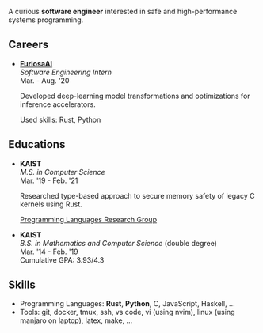 A curious **software engineer** interested in safe and high-performance systems programming.

## Careers

- [**FuriosaAI**](http://furiosa.ai)  
    *Software Engineering Intern*  
    Mar. - Aug. '20

    Developed deep-learning model transformations and optimizations for inference accelerators.

    Used skills: Rust, Python

## Educations

- **KAIST**  
    *M.S. in Computer Science*  
    Mar. '19 - Feb. '21

    Researched type-based approach to secure memory safety of legacy C kernels using Rust.  

    [Programming Languages Research Group](http://plrg.kaist.ac.kr)

- **KAIST**  
    *B.S. in Mathematics and Computer Science* (double degree)  
    Mar. '14 - Feb. '19  
    Cumulative GPA: 3.93/4.3

## Skills

- Programming Languages: **Rust**, **Python**, C, JavaScript, Haskell, ...
- Tools: git, docker, tmux, ssh, vs code, vi (using nvim), linux (using manjaro on laptop), latex, make, ...
 
